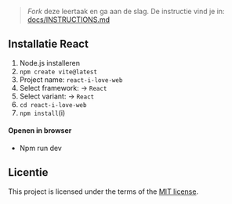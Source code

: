 > _Fork_ deze leertaak en ga aan de slag. De instructie vind je in: [docs/INSTRUCTIONS.md](docs/INSTRUCTIONS.md)

## Installatie React

1. Node.js installeren
2.  ```npm create vite@latest```
3.  Project name: ```react-i-love-web```
4.  Select framework: -> ```React```
5.  Select variant: -> ```React```
6.  ```cd react-i-love-web```
7.  ```npm install```(i)

#### Openen in browser
* Npm run dev

## Licentie

This project is licensed under the terms of the [MIT license](./LICENSE).
